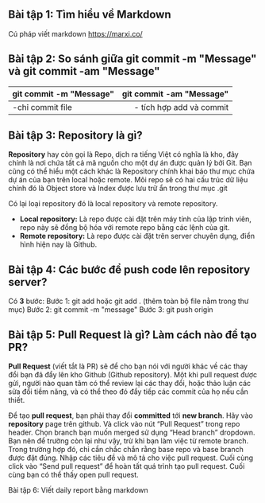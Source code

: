 ## Bài tập 1: Tìm hiểu về Markdown

Cú pháp viết markdown
https://marxi.co/


## Bài tập 2: So sánh giữa git commit -m "Message" và git commit -am "Message"
| git commit -m "Message" | git commit -am "Message" |
| :---------------------- | ------------------------:|
| -chỉ commit file         | - tích hợp add và commit |


## Bài tập 3: Repository là gì?
**Repository** hay còn gọi là Repo, dịch ra tiếng Việt có nghĩa là kho, đây chính là nơi chứa tất cả mã nguồn cho một dự án được quản lý bởi Git. Bạn cũng có thể hiểu một cách khác là Repository chính khai báo thư mục chứa dự án của bạn trên local hoặc remote. Môi repo sẽ có hai cấu trúc dữ liệu chính đó là Object store và Index được lưu trữ ẩn trong thư mục .git

Có lại loại repository đó là local repository và remote repository.

- **Local repository:** Là repo được cài đặt trên máy tính của lập trình viên, repo này sẽ đồng bộ hóa với remote repo bằng các lệnh của git.
- **Remote repository:** Là repo được cài đặt trên server chuyên dụng, điển hình hiện nay là Github.



## Bài tập 4: Các bước để push code lên repository server?

Có **3** bước: 
Bước 1: git add <ten-file> hoặc git add . (thêm toàn bộ file nằm trong thư mục)
Bước 2: git commit -m "message"
Bước 3: git push origin <name-branch>


## Bài tập 5: Pull Request là gì? Làm cách nào để tạo PR?

**Pull Request** (viết tắt là PR) sẽ để cho bạn nói với người khác về các thay đổi bạn đã đẩy lên kho Github (Github repository). Một khi pull request được gửi, người nào quan tâm có thể review lại các thay đổi, hoặc thảo luận các sửa đổi tiềm năng, và có thể theo đó đẩy tiếp các commit của họ nếu cần thiết.

Để tạo **pull request**, bạn phải thay đổi **committed** tới **new branch**.
Hãy vào **repository** page trên github. Và click vào nút “Pull Request” trong repo header.
Chọn branch bạn muốn merged sử dụng “Head branch” dropdown. Bạn nên để trường còn lại như vậy, trừ khi bạn làm việc từ remote branch. Trong trường hợp đó, chỉ cần chắc chắn rằng base repo và base branch được đặt đúng.
Nhập các tiêu đề và mô tả cho việc pull request.
Cuối cùng click vào “Send pull request” để hoàn tất quá trình tạo pull request. Cuối cùng bạn có thể thấy open pull request.

Bài tập 6: Viết daily report bằng markdown
